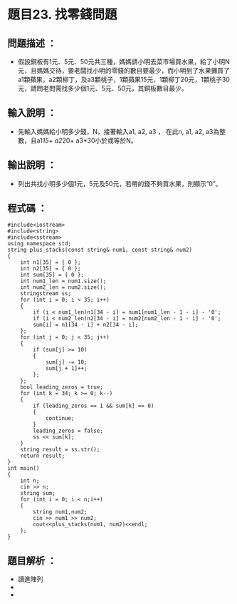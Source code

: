 # 題目23. 找零錢問題

## 問題描述 ：

* 假設銅板有1元、5元、50元共三種，媽媽請小明去菜市場買水果，給了小明N元，且媽媽交待，要老闆找小明的零錢的數目要最少，而小明到了水果攤買了a1顆蘋果，a2顆柳丁，及a3顆桃子，1顆蘋果15元，1顆柳丁20元，1顆桃子30元，請問老問需找多少個1元、5元、50元，其銅板數目最少。

## 輸入說明 ：

* 先輸入媽媽給小明多少錢，N，接著輸入a1, a2, a3 ， 在此n, a1, a2, a3為整數，且a1*15+ a2*20+ a3*30小於或等於N。
## 輸出說明 ：

* 列出共找小明多少個1元，5元及50元，若帶的錢不夠買水果，則顯示”0”。

## 程式碼 ：


    #include<iostream>    
    #include<string>    
    #include<sstream>     
    using namespace std;     
    string plus_stacks(const string& num1, const string& num2) 
    {
        int n1[35] = { 0 };    
        int n2[35] = { 0 };    
        int sum[35] = { 0 };
        int num1_len = num1.size();    
        int num2_len = num2.size();    
        stringstream ss;     
        for (int i = 0; i < 35; i++) 
        {    
            if (i < num1_len)n1[34 - i] = num1[num1_len - 1 - i] - '0'; 
            if (i < num2_len)n2[34 - i] = num2[num2_len - 1 - i] - '0';    
            sum[i] = n1[34 - i] + n2[34 - i];
        };     
        for (int j = 0; j < 35; j++)
        {   
            if (sum[j] >= 10) 
            {  
                sum[j] -= 10;  
                sum[j + 1]++;
            };    
        };    
        bool leading_zeros = true;
        for (int k = 34; k >= 0; k--) 
        {  
            if (leading_zeros == 1 && sum[k] == 0) 
            {    
                continue;
            }    
            leading_zeros = false;
            ss << sum[k];
        }    
        string result = ss.str();   
        return result;    
    }    
    int main()    
    {    
        int n;    
        cin >> n;    
        string sum;    
        for (int i = 0; i < n;i++) 
        {    
            string num1,num2;    
            cin >> num1 >> num2;    
            cout<<plus_stacks(num1, num2)<<endl;           
        };    
    }  


## 題目解析 ：

*  讀進陣列
*  
*  
